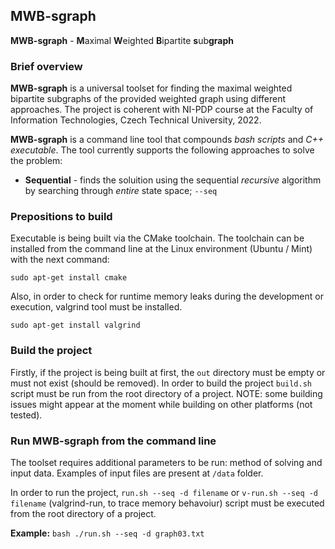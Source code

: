 ## MWB-sgraph

**MWB-sgraph** - **M**aximal **W**eighted **B**ipartite **s**ub**graph**

### Brief overview

**MWB-sgraph** is a universal toolset for finding the maximal weighted bipartite subgraphs of the provided weighted graph using different approaches. The project is coherent with NI-PDP course at the Faculty of Information Technologies, Czech Technical University, 2022.

**MWB-sgraph** is a command line tool that compounds *bash scripts* and *C++ executable*. The tool currently supports the following approaches to solve the problem:
* **Sequential** - finds the soluition using the sequential _recursive_ algorithm by searching through _entire_ state space;  `--seq`


### Prepositions to build

Executable is being built via the CMake toolchain. The toolchain can be installed from the command line at the Linux environment (Ubuntu / Mint) with the next command:

`sudo apt-get install cmake`

Also, in order to check for runtime memory leaks during the development or execution, valgrind tool must be installed.

`sudo apt-get install valgrind`

### Build the project

Firstly, if the project is being built at first, the `out` directory must be empty or must not exist (should be removed). In order to build the project `build.sh` script must be run from the root directory of a project. 
NOTE: some building issues might appear at the moment while building on other platforms (not tested).

### Run MWB-sgraph from the command line

The toolset requires additional parameters to be run: method of solving and input data. Examples of input files are present at `/data` folder.

In order to run the project, `run.sh --seq -d filename` or `v-run.sh --seq -d filename` (valgrind-run, to trace memory behavoiur) script must be executed from the root directory of a project.

**Example:** `bash ./run.sh --seq -d graph03.txt`



